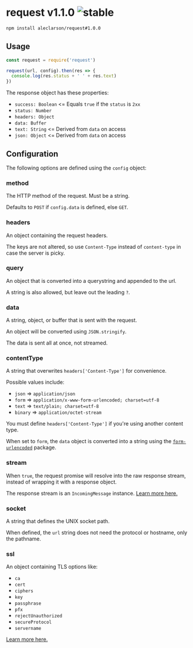 
# request v1.1.0 ![stable](https://img.shields.io/badge/stability-stable-4EBA0F.svg?style=flat)

```sh
npm install aleclarson/request#1.0.0
```

## Usage

```js
const request = require('request')

request(url, config).then(res => {
  console.log(res.status + ' ' + res.text)
})
```

The response object has these properties:
- `success: Boolean` <= Equals `true` if the `status` is `2xx`
- `status: Number`
- `headers: Object`
- `data: Buffer`
- `text: String` <= Derived from `data` on access
- `json: Object` <= Derived from `data` on access

## Configuration

The following options are defined using the `config` object:

### method

The HTTP method of the request. Must be a string.

Defaults to `POST` if `config.data` is defined, else `GET`.

### headers

An object containing the request headers.

The keys are not altered, so use `Content-Type` instead of `content-type` in case the server is picky.

### query

An object that is converted into a querystring and appended to the url.

A string is also allowed, but leave out the leading `?`.

### data

A string, object, or buffer that is sent with the request.

An object will be converted using `JSON.stringify`.

The data is sent all at once, not streamed.

### contentType

A string that overwrites `headers['Content-Type']` for convenience.

Possible values include:
- `json` => `application/json`
- `form` => `application/x-www-form-urlencoded; charset=utf-8`
- `text` => `text/plain; charset=utf-8`
- `binary` => `application/octet-stream`

You must define `headers['Content-Type']` if you're using another content type.

When set to `form`, the `data` object is converted into a string using the [`form-urlencoded`](https://github.com/aleclarson/form-urlencoded) package.

### stream

When `true`, the request promise will resolve into the raw response stream, instead of wrapping it with a response object.

The response stream is an `IncomingMessage` instance. [Learn more here.](https://nodejs.org/api/http.html#http_class_http_incomingmessage)

### socket

A string that defines the UNIX socket path.

When defined, the `url` string does not need the protocol or hostname, only the pathname.

### ssl

An object containing TLS options like:
- `ca`
- `cert`
- `ciphers`
- `key`
- `passphrase`
- `pfx`
- `rejectUnauthorized`
- `secureProtocol`
- `servername`

[Learn more here.](https://nodejs.org/api/tls.html#tls_tls_connect_options_callback)
